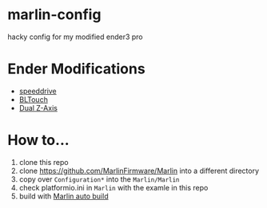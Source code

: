 # marlin-config
hacky config for my modified ender3 pro

# Ender Modifications
- [speeddrive](https://github.com/sashalex007/speedDrive)
- [BLTouch](https://www.creality3dofficial.com/products/creality-bl-touch)
- [Dual Z-Axis](https://www.creality3dparts.com/product/creality-dual-z-axis-upgrade-kit-with-lead-screw-and-stepper-motor-for-ender-3-3-pro-3-v2/)

# How to...
1. clone this repo
1. clone https://github.com/MarlinFirmware/Marlin into a different directory
1. copy over `Configuration*` into the `Marlin/Marlin`
1. check platformio.ini in `Marlin` with the examle in this repo
1. build with [Marlin auto build](https://marlinfw.org/docs/basics/auto_build_marlin.html)